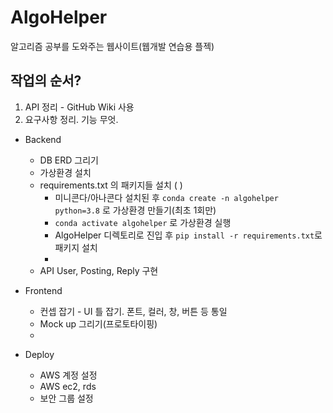 # AlgoHelper

알고리즘 공부를 도와주는 웹사이트(웹개발 연습용 플젝)

## 작업의 순서?
1. API 정리 - GitHub Wiki 사용
1. 요구사항 정리. 기능 무엇. 

- Backend
  - DB ERD 그리기
  - 가상환경 설치
  - requirements.txt 의 패키지들 설치 (  )
    - 미니콘다/아나콘다 설치된 후 `conda create -n algohelper python=3.8` 로 가상환경 만들기(최초 1회만)
    - `conda activate algohelper` 로 가상환경 실행
    - AlgoHelper 디렉토리로 진입 후 `pip install -r requirements.txt`로 패키지 설치
    - 
  - API User, Posting, Reply 구현

- Frontend
  - 컨셉 잡기 - UI 틀 잡기. 폰트, 컬러, 창, 버튼 등 통일
  - Mock up 그리기(프로토타이핑)
  - 

- Deploy
  - AWS 계정 설정
  - AWS ec2, rds
  - 보안 그룹 설정
